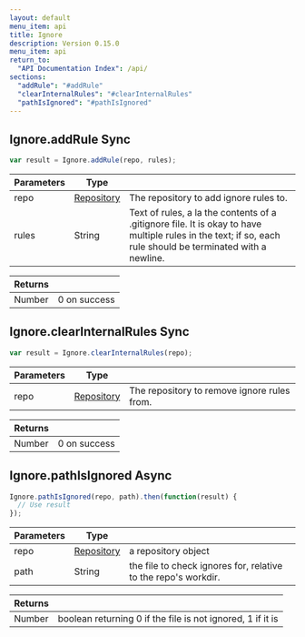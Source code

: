 ```yaml
---
layout: default
menu_item: api
title: Ignore
description: Version 0.15.0
menu_item: api
return_to:
  "API Documentation Index": /api/
sections:
  "addRule": "#addRule"
  "clearInternalRules": "#clearInternalRules"
  "pathIsIgnored": "#pathIsIgnored"
---
```


## <a name="addRule"></a><span>Ignore.</span>addRule <span class="tags"><span class="sync">Sync</span></span>

```js
var result = Ignore.addRule(repo, rules);
```

| Parameters | Type |   |
| --- | --- | --- |
| repo | [Repository](/api/repository/) | The repository to add ignore rules to. |
| rules | String | Text of rules, a la the contents of a .gitignore file. It is okay to have multiple rules in the text; if so, each rule should be terminated with a newline. |

| Returns |  |
| --- | --- |
| Number |  0 on success |

## <a name="clearInternalRules"></a><span>Ignore.</span>clearInternalRules <span class="tags"><span class="sync">Sync</span></span>

```js
var result = Ignore.clearInternalRules(repo);
```

| Parameters | Type |   |
| --- | --- | --- |
| repo | [Repository](/api/repository/) | The repository to remove ignore rules from. |

| Returns |  |
| --- | --- |
| Number |  0 on success |

## <a name="pathIsIgnored"></a><span>Ignore.</span>pathIsIgnored <span class="tags"><span class="async">Async</span></span>

```js
Ignore.pathIsIgnored(repo, path).then(function(result) {
  // Use result
});
```

| Parameters | Type |   |
| --- | --- | --- |
| repo | [Repository](/api/repository/) | a repository object |
| path | String | the file to check ignores for, relative to the repo's workdir. |

| Returns |  |
| --- | --- |
| Number | boolean returning 0 if the file is not ignored, 1 if it is |

